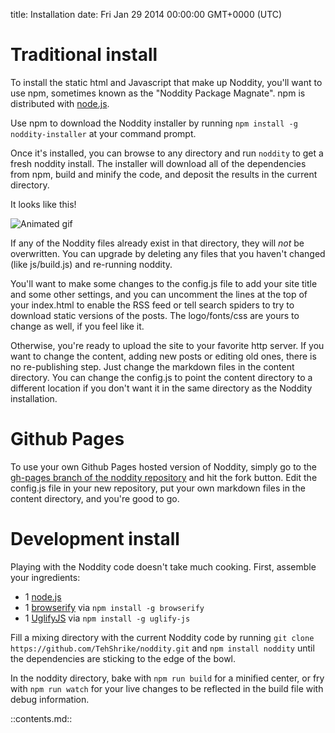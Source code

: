 title: Installation
date: Fri Jan 29 2014 00:00:00 GMT+0000 (UTC)

Traditional install
==========

To install the static html and Javascript that make up Noddity, you'll want to use npm, sometimes known as the "Noddity Package Magnate".  npm is distributed with [node.js](http://nodejs.org/).

Use npm to download the Noddity installer by running `npm install -g noddity-installer` at your command prompt.

Once it's installed, you can browse to any directory and run `noddity` to get a fresh noddity install.  The installer will download all of the dependencies from npm, build and minify the code, and deposit the results in the current directory.

It looks like this!

![Animated gif](content/image/noddity-install.gif)

If any of the Noddity files already exist in that directory, they will *not* be overwritten.  You can upgrade by deleting any files that you haven't changed (like js/build.js) and re-running noddity.

You'll want to make some changes to the config.js file to add your site title and some other settings, and you can uncomment the lines at the top of your index.html to enable the RSS feed or tell search spiders to try to download static versions of the posts.  The logo/fonts/css are yours to change as well, if you feel like it.

Otherwise, you're ready to upload the site to your favorite http server.  If you want to change the content, adding new posts or editing old ones, there is no re-publishing step.  Just change the markdown files in the content directory.  You can change the config.js to point the content directory to a different location if you don't want it in the same directory as the Noddity installation.

Github Pages
=========

To use your own Github Pages hosted version of Noddity, simply go to the [gh-pages branch of the noddity repository](https://github.com/TehShrike/noddity/tree/gh-pages) and hit the fork button.  Edit the config.js file in your new repository, put your own markdown files in the content directory, and you're good to go.

Development install
============

Playing with the Noddity code doesn't take much cooking.  First, assemble your ingredients:

- 1 [node.js](http://nodejs.org/download/)
- 1 [browserify](https://github.com/substack/node-browserify) via `npm install -g browserify`
- 1 [UglifyJS](https://github.com/mishoo/UglifyJS2) via `npm install -g uglify-js`

Fill a mixing directory with the current Noddity code by running `git clone https://github.com/TehShrike/noddity.git` and `npm install noddity` until the dependencies are sticking to the edge of the bowl.

In the noddity directory, bake with `npm run build` for a minified center, or fry with `npm run watch` for your live changes to be reflected in the build file with debug information.

::contents.md::
